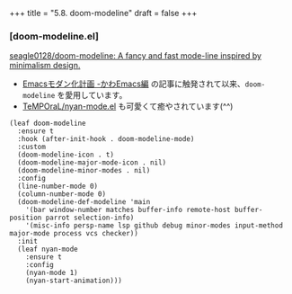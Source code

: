 +++
title = "5.8. doom-modeline"
draft = false
+++
### [doom-modeline.el]

[seagle0128/doom-modeline: A fancy and fast mode-line inspired by minimalism design.](https://github.com/seagle0128/doom-modeline) 

* [Emacsモダン化計画 -かわEmacs編](https://qiita.com/Ladicle/items/feb5f9dce9adf89652cf) の記事に触発されて以来、`doom-modeline` を愛用しています。 
* [TeMPOraL/nyan-mode.el](https://github.com/TeMPOraL/nyan-mode) も可愛くて癒やされています(^^)

```emacs-lisp
(leaf doom-modeline
  :ensure t
  :hook (after-init-hook . doom-modeline-mode)
  :custom
  (doom-modeline-icon . t)
  (doom-modeline-major-mode-icon . nil)
  (doom-modeline-minor-modes . nil)
  :config
  (line-number-mode 0)
  (column-number-mode 0)
  (doom-modeline-def-modeline 'main
    '(bar window-number matches buffer-info remote-host buffer-position parrot selection-info)
    '(misc-info persp-name lsp github debug minor-modes input-method major-mode process vcs checker))
  :init
  (leaf nyan-mode
	:ensure t
	:config
	(nyan-mode 1)
	(nyan-start-animation)))
```
